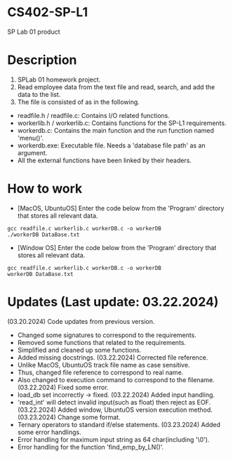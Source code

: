 # CS402-SP-L1
SP Lab 01 product
# Description
1.  SPLab 01 homework project. 
2.  Read employee data from the text file and read, search, and add the data to the list.
3.  The file is consisted of as in the following.
- readfile.h / readfile.c: Contains I/O related functions.
- workerlib.h / workerlib.c: Contains functions for the SP-L1 requirements.
- workerdb.c: Contains the main function and the run function named 'menu()'.
- workerdb.exe: Executable file. Needs a 'database file path' as an argument.
- All the external functions have been linked by their headers.
# How to work
- [MacOS, UbuntuOS] Enter the code below from the 'Program' directory that stores all relevant data.
```
gcc readfile.c workerlib.c workerDB.c -o workerDB
./workerDB DataBase.txt
```
- [Window OS] Enter the code below from the 'Program' directory that stores all relevant data.
```
gcc readfile.c workerlib.c workerDB.c -o workerDB
workerDB DataBase.txt
```
# Updates (Last update: 03.22.2024)
(03.20.2024) Code updates from previous version.
- Changed some signatures to correspond to the requirements.
- Removed some functions that related to the requirements.
- Simplified and cleaned up some functions.
- Added missing docstrings.
(03.22.2024) Corrected file reference.
- Unlike MacOS, UbuntuOS track file name as case sensitive. 
- Thus, changed file reference to correspond to real name.
- Also changed to execution command to correspond to the filename.
(03.22.2024) Fixed some error.
- load_db set incorrectly -> fixed.
(03.22.2024) Added input handling.
- 'read_int' will detect invalid input(such as float) then reject as EOF. 
(03.22.2024) Added window, UbuntuOS version execution method. 
(03.23.2024) Change some format.
- Ternary operators to standard if/else statements.
(03.23.2024) Added some error handlings.
- Error handling for maximum input string as 64 char(including '\0').
- Error handling for the function 'find_emp_by_LN()'.